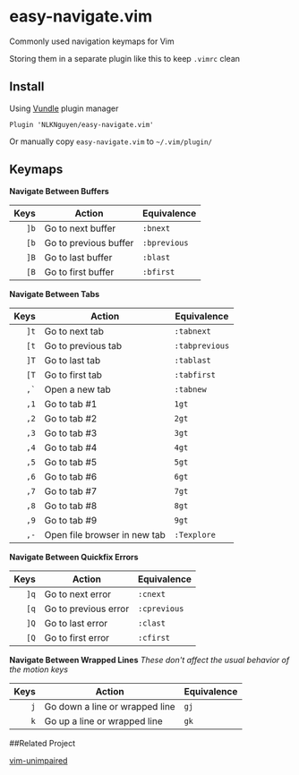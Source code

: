 # easy-navigate.vim
Commonly used navigation keymaps for Vim

Storing them in a separate plugin like this to keep `.vimrc` clean

## Install
Using [Vundle](https://github.com/gmarik/Vundle.vim) plugin manager

    Plugin 'NLKNguyen/easy-navigate.vim'

Or manually copy `easy-navigate.vim` to `~/.vim/plugin/`

## Keymaps

**Navigate Between Buffers**

| Keys  | Action                | Equivalence
| ----: | ---                   | ---
| `]b`  | Go to next buffer     | `:bnext`
| `[b`  | Go to previous buffer | `:bprevious`
| `]B`  | Go to last buffer     | `:blast`
| `[B`  | Go to first buffer    | `:bfirst`


**Navigate Between Tabs**

| Keys     | Action                       | Equivalence
| ----:    | ---                          | ---
| `]t`     | Go to next tab               | `:tabnext`
| `[t`     | Go to previous tab           | `:tabprevious`
| `]T`     | Go to last tab               | `:tablast`
| `[T`     | Go to first tab              | `:tabfirst`
| `` ,` `` | Open a new tab               | `:tabnew`
| `,1`     | Go to tab #1                 | `1gt`
| `,2`     | Go to tab #2                 | `2gt`
| `,3`     | Go to tab #3                 | `3gt`
| `,4`     | Go to tab #4                 | `4gt`
| `,5`     | Go to tab #5                 | `5gt`
| `,6`     | Go to tab #6                 | `6gt`
| `,7`     | Go to tab #7                 | `7gt`
| `,8`     | Go to tab #8                 | `8gt`
| `,9`     | Go to tab #9                 | `9gt`
| `,-`     | Open file browser in new tab | `:Texplore`


**Navigate Between Quickfix Errors**

| Keys  | Action               | Equivalence
| ----: | ---                  | ---
| `]q`  | Go to next error     | `:cnext`
| `[q`  | Go to previous error | `:cprevious`
| `]Q`  | Go to last error     | `:clast`
| `[Q`  | Go to first error    | `:cfirst`


**Navigate Between Wrapped Lines** 
*These don't affect the usual behavior of the motion keys*

| Keys  | Action                         | Equivalence
| ----: | ---                            | ---
| `j`   | Go down a line or wrapped line | `gj`
| `k`   | Go up a line or wrapped line   | `gk`

##Related Project

[vim-unimpaired](https://github.com/tpope/vim-unimpaired)
